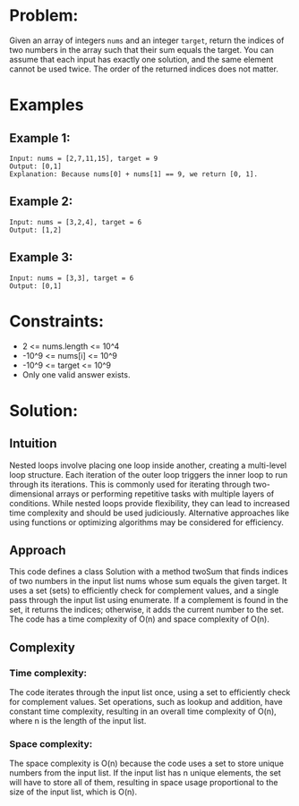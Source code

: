 
 # **Problem:**

Given an array of integers `nums` and an integer `target`, return the indices of two numbers in the array such that their sum equals the target. You can assume that each input has exactly one solution, and the same element cannot be used twice. The order of the returned indices does not matter.

# **Examples**

## Example 1:
```
Input: nums = [2,7,11,15], target = 9
Output: [0,1]
Explanation: Because nums[0] + nums[1] == 9, we return [0, 1].
```

## Example 2:

```
Input: nums = [3,2,4], target = 6
Output: [1,2]
```

## Example 3:

```
Input: nums = [3,3], target = 6
Output: [0,1]
```

# **Constraints:**

- 2 <= nums.length <= 10^4
- -10^9 <= nums[i] <= 10^9
- -10^9 <= target <= 10^9
- Only one valid answer exists.
  
# **Solution:**
## Intuition
Nested loops involve placing one loop inside another, creating a multi-level loop structure. Each iteration of the outer loop triggers the inner loop to run through its iterations. This is commonly used for iterating through two-dimensional arrays or performing repetitive tasks with multiple layers of conditions. While nested loops provide flexibility, they can lead to increased time complexity and should be used judiciously. Alternative approaches like using functions or optimizing algorithms may be considered for efficiency.

## Approach
This code defines a class Solution with a method twoSum that finds indices of two numbers in the input list nums whose sum equals the given target. It uses a set (sets) to efficiently check for complement values, and a single pass through the input list using enumerate. If a complement is found in the set, it returns the indices; otherwise, it adds the current number to the set. The code has a time complexity of O(n) and space complexity of O(n).

## Complexity
### Time complexity:
The code iterates through the input list once, using a set to efficiently check for complement values. Set operations, such as lookup and addition, have constant time complexity, resulting in an overall time complexity of O(n), where n is the length of the input list.

### Space complexity:
The space complexity is O(n) because the code uses a set to store unique numbers from the input list. If the input list has n unique elements, the set will have to store all of them, resulting in space usage proportional to the size of the input list, which is O(n).



